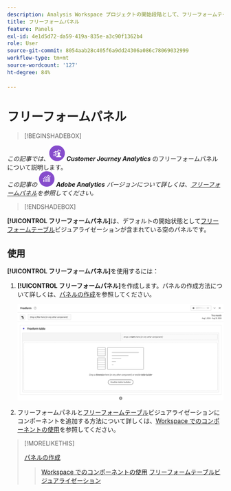 ```yaml
---
description: Analysis Workspace プロジェクトの開始段階として、フリーフォームテーブルでフリーフォームパネルを使用する方法を説明します。
title: フリーフォームパネル
feature: Panels
exl-id: 4e1d5d72-da59-419a-835e-a3c90f1362b4
role: User
source-git-commit: 8054aab28c405f6a9dd24306a086c78069032999
workflow-type: tm+mt
source-wordcount: '127'
ht-degree: 84%

---
```


# フリーフォームパネル


>[!BEGINSHADEBOX]

_この記事では、_![CustomerJourneyAnalytics](/help/assets/icons/CustomerJourneyAnalytics.svg) _**Customer Journey Analytics**_ のフリーフォームパネルについて説明します。<br/>_この記事の_ ![AdobeAnalytics](/help/assets/icons/AdobeAnalytics.svg) _**Adobe Analytics** バージョンについて詳しくは、[フリーフォームパネル](https://experienceleague.adobe.com/ja/docs/analytics/analyze/analysis-workspace/panels/freeform-panel)を参照してください。_

>[!ENDSHADEBOX]


**[!UICONTROL フリーフォームパネル]**&#x200B;は、デフォルトの開始状態として[フリーフォームテーブル](/help/analysis-workspace/visualizations/freeform-table/freeform-table.md)ビジュアライゼーションが含まれている空のパネルです。

## 使用

**[!UICONTROL フリーフォームパネル]**&#x200B;を使用するには：

1. **[!UICONTROL フリーフォームパネル]**&#x200B;を作成します。パネルの作成方法について詳しくは、[パネルの作成](panels.md#create-a-panel)を参照してください。

   ![フリーフォームテーブルが含まれている空のパネルを示すデフォルトのフリーフォームパネル。](assets/freeform-panel.png)

1. フリーフォームパネルと[フリーフォームテーブル](/help/analysis-workspace/visualizations/freeform-table/freeform-table.md)ビジュアライゼーションにコンポーネントを追加する方法について詳しくは、[Workspace でのコンポーネントの使用](/help/components/use-components-in-workspace.md)を参照してください。


>[!MORELIKETHIS]
>
>[パネルの作成](/help/analysis-workspace/c-panels/panels.md#create-a-panel)
>>[Workspace でのコンポーネントの使用](/help/components/use-components-in-workspace.md)
>>[フリーフォームテーブルビジュアライゼーション](/help/analysis-workspace/visualizations/freeform-table/freeform-table.md)
>